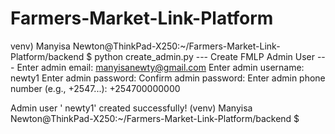 # Farmers-Market-Link-Platform

venv) Manyisa Newton@ThinkPad-X250:~/Farmers-Market-Link-Platform/backend $ python create_admin.py
--- Create FMLP Admin User ---
Enter admin email: manyisanewty@gmail.com
Enter admin username:  newty1
Enter admin password: 
Confirm admin password: 
Enter admin phone number (e.g., +2547...): +254700000000

Admin user ' newty1' created successfully!
(venv) Manyisa Newton@ThinkPad-X250:~/Farmers-Market-Link-Platform/backend $ 
